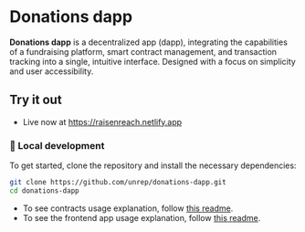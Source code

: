 # Donations dapp

**Donations dapp** is a decentralized app (dapp), integrating the capabilities of a fundraising platform, smart contract management, and transaction tracking into a single, intuitive interface. Designed with a focus on simplicity and user accessibility.

## Try it out
- Live now at https://raisenreach.netlify.app

### 🔧 Local development
To get started, clone the repository and install the necessary dependencies:
```bash
git clone https://github.com/unrep/donations-dapp.git
cd donations-dapp
```
- To see contracts usage explanation, follow [this readme](contract/README.md).
- To see the frontend app usage explanation, follow [this readme](frontend/README.md).
